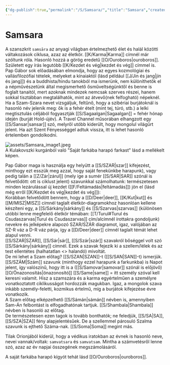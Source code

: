 ```yaml
---
{"dg-publish":true,"permalink":"/S/Samsara/","title":"Samsara","created":"2023-11-19T03:34","updated":"2024-01-27T11:13"}
---
```



# Samsara

A szanszkrit `samsāra` az anyagi világban értelmezhető élet és halál közötti váltakozások ciklusa, azaz az életkör. [[K/Karma\|Karma]] címnél már szóltunk róla. Hasonló hozzá a görög eredetű [[O/Ouroboros\|ouroboros]]. Született egy írás legutóbb [[K/Kezdet és vég\|kezdet és vég]] címmel is.  
Pap Gábor sok előadásában elmondja, hogy az egyes kozmológiai és vallásfilozófiai tételek, melyeket a kínaiaktól (lásd például [[J/Jin és jang\|jin és jang]]) és a buddhista/hindu tanokból ma ismerünk, nem különíthetők el a népművészetünk által megismerhető ősműveltségünktől és benne is foglalt tanaitól, mert azoknak mindezek nemcsak szerves részei, hanem sokkal tisztábban megtalálhatók, mint az átvevő(nek felfogható) népeknél.  
Ha a Szam-Szara nevet vizsgáljuk, feltűnő, hogy a szibériai burjátoknál is hasonló név jelenik meg: ők is a fehér ételt (mint tej, túró, stb.) a lelki megtisztulás céljából fogyasztják [[S/Sagaalgan\|Sagaalgan]] = fehér hónap idején (burját Hold-újév). A Travel Channel műsorában elhangzott egy [[S/Sansar\|sansar]] szó, melyről utóbb kiderült, hogy mongolul világűrt jelent. Ha azt Szent Fényességgel adtuk vissza, itt is lehet hasonló értelemben gondolkodni.  

![assets/Samsara_image1.jpeg](/img/user/S/assets/Samsara_image1.jpeg)  
A Kulakovszki kurgánból való "Saját farkába harapó farkast" lásd a mellékelt képen.  

Pap Gábor maga is használja egy helyütt a [[S/SZAR\|szar]] kifejezést, minthogy ezt esszük meg azzal, hogy saját fenekünkbe harapunk), vagy pedig talán a [[Z/Zár\|zárul]] (mely ige a sumér [[S/SAR\|SAR]] szónál is felvetődött: ott is ciklust jelent) szavunkkal számolhatunk: természetesen minden lezárulással új kezdet ([[F/Feltámadás\|feltámadás]]) jön el (lásd még erről [[K/Kezdet és vég\|kezdet és vég]]):  
Korábban felvetődött bennem, hogy a [[D/Deer\|deer]], [[K/Kut\|kut]] és [[M/MISZ\|MISZ]] címnél taglalt életkör-diagramokhoz hasonlóan kellene készíteni egy, a [[S/Sárkány\|sárkány]] és [[S/Szarvas\|szarvas]] (különösen utóbbi lenne megfelelő életkör témában: [[T/Turul#Turul és Csudaszarvas\|Turul és Csudaszarvas]] cím/alcímnél írottakra gondoljunk) nevekre és jelképekre alapozó SZAR/SZÁR diagramot, igaz, valójában az SZ-R váz a D-R váz párja, így a [[D/Deer\|deer]] címnél taglalt témát lehet alapul venni.  
[[S/SZAR\|SZAR]], [[S/Sár\|sár]], [[S/Szár\|szár]] szavakról bőséggel volt szó [[S/Sárkány\|sárkány]] címnél. Ezek a szavak fejezik ki a szellem/lélek és az test ellentétes (halhatatlan <> halandó) mivoltát.  
De mi lehet a Szam előtag? [[S/SZAN\|SZAN]]-t ([[S/SAN\|SAN]]-t) ismerjük. [[S/SZÁM\|Szám]] szavunk (minthogy ezzel harapunk a farkunkba) is Napot jelent, így valószínű, hogy itt is a ([[S/Samovar\|samovar]] szónál is előjövő) [[O/Önazonosítás\|önazonosító]] [[S/Same\|same]] = itt személy szóval kell keresni valamit. Hisz a szamszára és a karma egyértelműen a személyre vonatkoztatott ciklikusságot hordozzák magukban. Igaz, a mongolok szava inkább személy-feletti, kozmikus értelmű, míg a burjátok kifejezése évre vonatkozik.  
A Szam előtag elképzelhető [[S/Sámán\|sámán]] névben is, amennyiben Sam-Án felbontást is elfogadhatónak tartjuk. [[S/Shambala\|Shambala]] névben is hasonló az előtag.  
De természetesen ezen tagok is tovább bonthatók; ne feledjük, [[S/SA\|SA]], [[S/SZA\|SZA]] fény alapjelentésűek. De a szellemmel párosuló Szalma szavunk is ejthető Száma-nak. [[S/Soma\|Soma]] megint más.  

Tilak Orionjából kiderül, hogy a védikus iratokban az évnek is hasonló neve, nevei vannak/voltak: `samvatsara` és `samvatsam`. Mintha a számvetésről lenne szó, azaz az év napjai összegének megszámolásáról.  


A saját farkába harapó kígyót tehát lásd [[O/Ouroboros\|ouroboros]].  